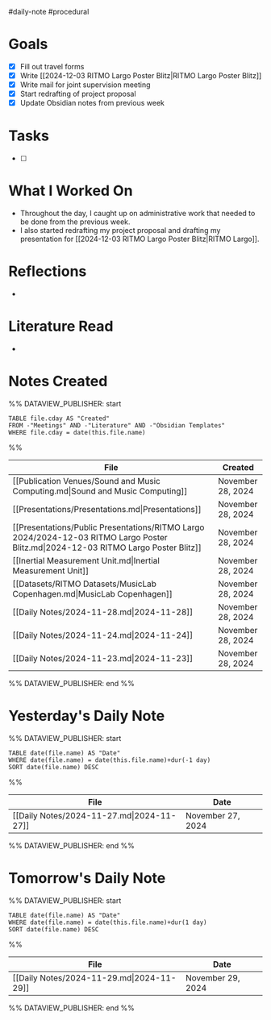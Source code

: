 #daily-note #procedural 

# Goals

- [x] Fill out travel forms
- [x] Write [[2024-12-03 RITMO Largo Poster Blitz|RITMO Largo Poster Blitz]]
- [x] Write mail for joint supervision meeting
- [x] Start redrafting of project proposal
- [x] Update Obsidian notes from previous week

# Tasks

- [ ] 

# What I Worked On

- Throughout the day, I caught up on administrative work that needed to be done from the previous week.
- I also started redrafting my project proposal and drafting my presentation for [[2024-12-03 RITMO Largo Poster Blitz|RITMO Largo]].

# Reflections

- 

# Literature Read

- 

# Notes Created


%% DATAVIEW_PUBLISHER: start
```dataview
TABLE file.cday AS "Created"
FROM -"Meetings" AND -"Literature" AND -"Obsidian Templates"
WHERE file.cday = date(this.file.name)
```
%%

| File                                                                                                                                | Created           |
| ----------------------------------------------------------------------------------------------------------------------------------- | ----------------- |
| [[Publication Venues/Sound and Music Computing.md\|Sound and Music Computing]]                                                      | November 28, 2024 |
| [[Presentations/Presentations.md\|Presentations]]                                                                                   | November 28, 2024 |
| [[Presentations/Public Presentations/RITMO Largo 2024/2024-12-03 RITMO Largo Poster Blitz.md\|2024-12-03 RITMO Largo Poster Blitz]] | November 28, 2024 |
| [[Inertial Measurement Unit.md\|Inertial Measurement Unit]]                                                                         | November 28, 2024 |
| [[Datasets/RITMO Datasets/MusicLab Copenhagen.md\|MusicLab Copenhagen]]                                                             | November 28, 2024 |
| [[Daily Notes/2024-11-28.md\|2024-11-28]]                                                                                           | November 28, 2024 |
| [[Daily Notes/2024-11-24.md\|2024-11-24]]                                                                                           | November 28, 2024 |
| [[Daily Notes/2024-11-23.md\|2024-11-23]]                                                                                           | November 28, 2024 |

%% DATAVIEW_PUBLISHER: end %%

# Yesterday's Daily Note

%% DATAVIEW_PUBLISHER: start
```dataview
TABLE date(file.name) AS "Date"
WHERE date(file.name) = date(this.file.name)+dur(-1 day)
SORT date(file.name) DESC
```
%%

| File                                      | Date              |
| ----------------------------------------- | ----------------- |
| [[Daily Notes/2024-11-27.md\|2024-11-27]] | November 27, 2024 |

%% DATAVIEW_PUBLISHER: end %%
# Tomorrow's Daily Note

%% DATAVIEW_PUBLISHER: start
```dataview
TABLE date(file.name) AS "Date"
WHERE date(file.name) = date(this.file.name)+dur(1 day)
SORT date(file.name) DESC
```
%%

| File                                      | Date              |
| ----------------------------------------- | ----------------- |
| [[Daily Notes/2024-11-29.md\|2024-11-29]] | November 29, 2024 |

%% DATAVIEW_PUBLISHER: end %%


